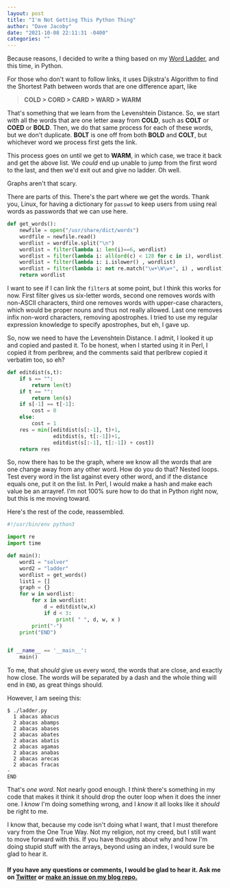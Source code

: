 ```yaml
---
layout: post
title: "I'm Not Getting This Python Thing"
author: "Dave Jacoby"
date: "2021-10-08 22:11:31 -0400"
categories: ""
---
```


Because reasons, I decided to write a thing based on my [Word Ladder](https://jacoby.github.io/2019/05/06/rethinking-my-ladder-puzzle-code.html), and this time, in Python.

For those who don't want to follow links, it uses Dijkstra's Algorithm to find the Shortest Path between words that are one difference apart, like

> **COLD > CORD > CARD > WARD > WARM**

That's something that we learn from the Levenshtein Distance. So, we start with all the words that are one letter away from **COLD**, such as **COLT** or **COED** or **BOLD**. Then, we do that same process for each of these words, but we don't duplicate. **BOLT** is one off from both **BOLD** and **COLT**, but whichever word we process first gets the link.

This process goes on until we get to **WARM**, in which case, we trace it back and get the above list. We _could_ end up unable to jump from the first word to the last, and then we'd exit out and give no ladder. Oh well.

Graphs aren't that scary.

There are parts of this. There's the part where we get the words. Thank you, Linux, for having a dictionary for `passwd` to keep users from using real words as passwords that we can use here.

```python
def get_words():
    newfile = open("/usr/share/dict/words")
    wordfile = newfile.read()
    wordlist = wordfile.split("\n")
    wordlist = filter(lambda i: len(i)==6, wordlist)
    wordlist = filter(lambda i: all(ord(c) < 128 for c in i), wordlist)
    wordlist = filter(lambda i: i.islower() , wordlist)
    wordlist = filter(lambda i: not re.match("\w+\W\w+", i) , wordlist)
    return wordlist
```

I want to see if I can link the `filter`s at some point, but I think this works for now. First filter gives us six-letter words, second one removes words with non-ASCII characters, third one removes words with upper-case characters, which would be proper nouns and thus not really allowed. Last one removes infix non-word characters, removing apostrophes. I tried to use my regular expression knowledge to specify apostrophes, but eh, I gave up.

So, now we need to have the Levenshtein Distance. I admit, I looked it up and copied and pasted it. To be honest, when I started using it in Perl, I copied it from perlbrew, and the comments said that perlbrew copied it verbatim too, so eh?

```python
def editdist(s,t):
    if s == "":
        return len(t)
    if t == "":
        return len(s)
    if s[-1] == t[-1]:
        cost = 0
    else:
        cost = 1
    res = min([editdist(s[:-1], t)+1,
               editdist(s, t[:-1])+1,
               editdist(s[:-1], t[:-1]) + cost])
    return res
```

So, now there has to be the graph, where we know all the words that are one change away from any other word. How do you do that? Nested loops. Test every word in the list against every other word, and if the distance equals one, put it on the list. In Perl, I would make a hash and make each value be an arrayref. I'm not 100% sure how to do that in Python right now, but this is me moving toward.

Here's the rest of the code, reassembled.

```python
#!/usr/bin/env python3

import re
import time

def main():
    word1 = "solver"
    word2 = "ladder"
    wordlist = get_words()
    list1 = []
    graph = {}
    for w in wordlist:
        for x in wordlist:
            d = editdist(w,x)
            if d < 3:
                print( " ", d, w, x )
        print("-")
    print("END")


if __name__ == '__main__':
    main()
```

To me, that _should_ give us every word, the words that are close, and exactly how close. The words will be separated by a dash and the whole thing will end in `END`, as great things should.

However, I am seeing this:

```text
$ ./ladder.py
  1 abacas abacus
  2 abacas abamps
  2 abacas abases
  2 abacas abates
  2 abacas abatis
  2 abacas agamas
  2 abacas anabas
  2 abacas arecas
  2 abacas fracas
-
END
```

That's _one_ _word_. Not nearly good enough. I _think_ there's something in my code that makes it think it should drop the outer loop when it does the inner one. I _know_ I'm doing something wrong, and I _know_ it all looks like it _should_ be right to me.

I know that, because my code isn't doing what I want, that I must therefore vary from the One True Way. Not my religion, not my creed, but I still want to move forward with this. If you have thoughts about why and how I'm doing stupid stuff with the arrays, beyond using an index, I would sure be glad to hear it.

#### If you have any questions or comments, I would be glad to hear it. Ask me on [Twitter](https://twitter.com/jacobydave) or [make an issue on my blog repo.](https://github.com/jacoby/jacoby.github.io)
